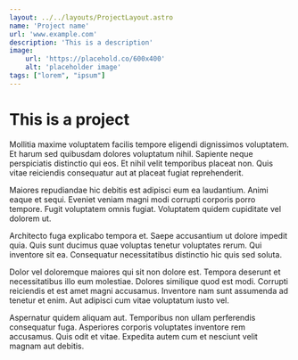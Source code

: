 ```yaml
---
layout: ../../layouts/ProjectLayout.astro
name: 'Project name'
url: 'www.example.com'
description: 'This is a description'
image:
    url: 'https://placehold.co/600x400'
    alt: 'placeholder image'
tags: ["lorem", "ipsum"]
---
```

# This is a project

Mollitia maxime voluptatem facilis tempore eligendi dignissimos voluptatem. Et harum sed quibusdam dolores voluptatum nihil. Sapiente neque perspiciatis distinctio qui eos. Et nihil velit temporibus placeat non. Quis vitae reiciendis consequatur aut at placeat fugiat reprehenderit.

Maiores repudiandae hic debitis est adipisci eum ea laudantium. Animi eaque et sequi. Eveniet veniam magni modi corrupti corporis porro tempore. Fugit voluptatem omnis fugiat. Voluptatem quidem cupiditate vel dolorem ut.

Architecto fuga explicabo tempora et. Saepe accusantium ut dolore impedit quia. Quis sunt ducimus quae voluptas tenetur voluptates rerum. Qui inventore sit ea. Consequatur necessitatibus distinctio hic quis sed soluta.

Dolor vel doloremque maiores qui sit non dolore est. Tempora deserunt et necessitatibus illo eum molestiae. Dolores similique quod est modi. Corrupti reiciendis et est amet magni accusamus. Inventore nam sunt assumenda ad tenetur et enim. Aut adipisci cum vitae voluptatum iusto vel.

Aspernatur quidem aliquam aut. Temporibus non ullam perferendis consequatur fuga. Asperiores corporis voluptates inventore rem accusamus. Quis odit et vitae. Expedita autem cum et nesciunt velit magnam aut debitis.
